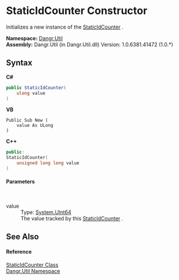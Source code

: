 # StaticIdCounter Constructor 
 

Initializes a new instance of the <a href="T_Dangr_Util_StaticIdCounter">StaticIdCounter</a> .

**Namespace:**&nbsp;<a href="N_Dangr_Util">Dangr.Util</a><br />**Assembly:**&nbsp;Dangr.Util (in Dangr.Util.dll) Version: 1.0.6381.41472 (1.0.*)

## Syntax

**C#**<br />
``` C#
public StaticIdCounter(
	ulong value
)
```

**VB**<br />
``` VB
Public Sub New ( 
	value As ULong
)
```

**C++**<br />
``` C++
public:
StaticIdCounter(
	unsigned long long value
)
```


#### Parameters
&nbsp;<dl><dt>value</dt><dd>Type: <a href="http://msdn2.microsoft.com/en-us/library/06cf7918" target="_blank">System.UInt64</a><br />The value tracked by this <a href="T_Dangr_Util_StaticIdCounter">StaticIdCounter</a> .</dd></dl>

## See Also


#### Reference
<a href="T_Dangr_Util_StaticIdCounter">StaticIdCounter Class</a><br /><a href="N_Dangr_Util">Dangr.Util Namespace</a><br />